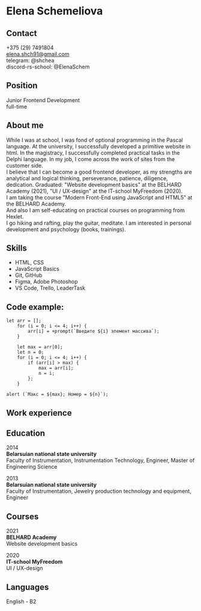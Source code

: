 # Elena Schemeliova
## Contact
+375 (29) 7491804  
elena.shch91@gmail.com  
telegram: @shchea  
discord-rs-school: @ElenaSchem
## Position
Junior Frontend Development  
full-time  

## About me
While I was at school, I was fond of optional programming in the Pascal language. At the university, I successfully developed a primitive website in html. In the magistracy, I successfully completed practical tasks in the Delphi language. In my job, I come across the work of sites from the customer side.  
I believe that I can become a good frontend developer, as my strengths are analytical and logical thinking, perseverance, patience, diligence, dedication. Graduated: "Website development basics" at the BELHARD Academy (2021), "UI / UX-design" at the IT-school MyFreedom (2020).  
I am taking the course "Modern Front-End using JavaScript and HTML5" at the BELHARD Academy.  
And also I am self-educating on practical courses on programming from Hexlet.  
I go hiking and rafting, play the guitar, meditate. I am interested in personal development and psychology (books, trainings).

## Skills
* HTML, CSS  
* JavaScript Basics  
* Git, GitHub  
* Figma, Adobe Photoshop  
* VS Code, Trello, LeaderTask  

## Code example:
    let arr = [];  
        for (i = 0; i <= 4; i++) {  
            arr[i] = +prompt(`Введите ${i} элемент массива`);  
        }  

        let max = arr[0];  
        let n = 0;  
        for (i = 0; i <= 4; i++) {  
            if (arr[i] > max) {  
                max = arr[i];  
                n = i;  
            };  
        }  

    alert (`Макс = ${max}; Номер = ${n}`);

## Work experience

## Education
2014  
**Belarsuian national state university**  
Faculty of Instrumentation, Instrumentation Technology, Engineer, Master of Engineering Science

2013  
**Belarsuian national state university**  
Faculty of Instrumentation, Jewelry production technology and equipment, Engineer

## Courses
2021  
**BELHARD Academy**  
Website development basics

2020  
**IT-school MyFreedom**  
UI / UX-design

## Languages
English - B2